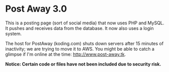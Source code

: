 Post Away 3.0
=========

This is a posting page (sort of social media) that now uses PHP and MySQL. It pushes and receives data from 
the database. It now also uses a login system.

The host for PostAway (koding.com) shuts down servers after 15 minutes of inactivity; we are trying to move it to AWS. You might be able to catch a glimpse if I'm online at the time: http://www.post-away.tk.

 **Notice: Certain code or files have not been included due to security risk.**
